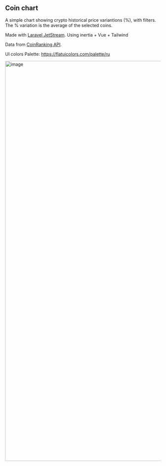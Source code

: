 ## Coin chart

A simple chart showing crypto historical price variantions (%), with filters.
The % variation is the average of the selected coins.

Made with [Laravel JetStream](https://jetstream.laravel.com/2.x/stacks/inertia.html).
Using inertia + Vue + Tailwind

Data from [CoinRanking API](https://developers.coinranking.com/api).

UI colors Palette: https://flatuicolors.com/palette/ru

<img width="1295" alt="image" src="https://github.com/luc0/coin-chart/assets/3100356/b9433ae4-ab17-46c8-90e1-348660b75029">
